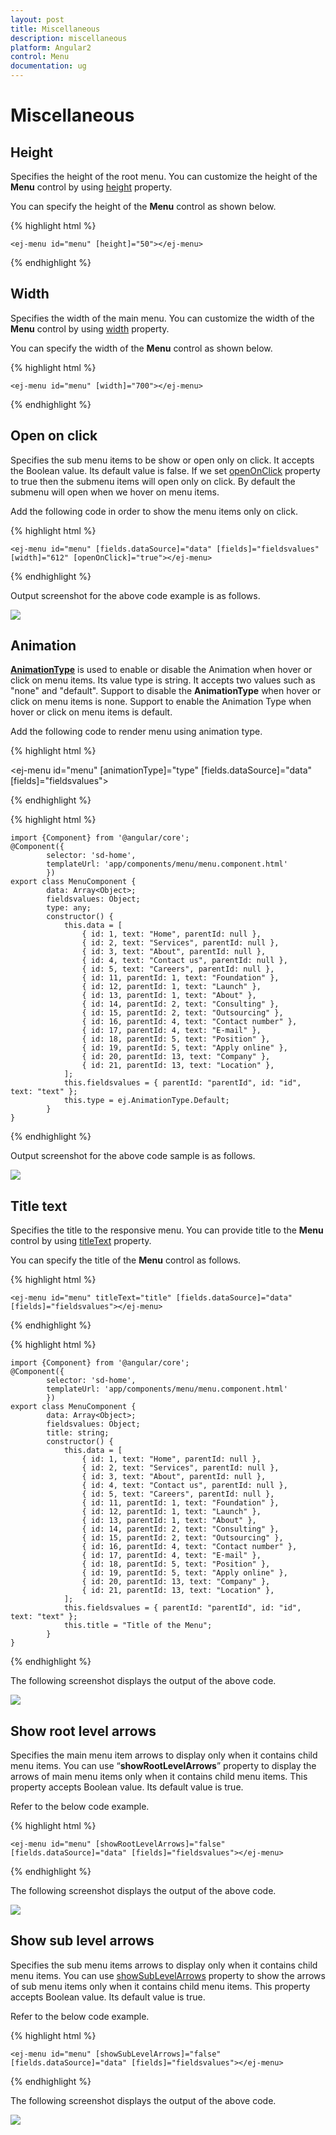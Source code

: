 ```yaml
---
layout: post
title: Miscellaneous
description: miscellaneous
platform: Angular2
control: Menu
documentation: ug
---
```


# Miscellaneous

## Height

Specifies the height of the root menu. You can customize the height of the **Menu** control by using [height](https://help.syncfusion.com/api/js/ejmenu#members:height) property. 

You can specify the height of the **Menu** control as shown below.

{% highlight html %}

    <ej-menu id="menu" [height]="50"></ej-menu>

{% endhighlight %}

## Width

Specifies the width of the main menu. You can customize the width of the **Menu** control by using [width](https://help.syncfusion.com/api/js/ejmenu#members:width) property.

You can specify the width of the **Menu** control as shown below.

{% highlight html %}

    <ej-menu id="menu" [width]="700"></ej-menu>

{% endhighlight %}

## Open on click

Specifies the sub menu items to be show or open only on click. It accepts the Boolean value. Its default value is false. If we set [openOnClick](https://help.syncfusion.com/api/js/ejmenu#members:openonclick) property to true then the submenu items will open only on click. By default the submenu will open when we hover on menu items.

Add the following code in order to show the menu items only on click. 

{% highlight html %}

    <ej-menu id="menu" [fields.dataSource]="data" [fields]="fieldsvalues" [width]="612" [openOnClick]="true"></ej-menu>

{% endhighlight %}

Output screenshot for the above code example is as follows.

![](Miscellaneous_images/Miscellaneous_img1.png)


## Animation

[**AnimationType**](https://help.syncfusion.com/api/js/ejmenu#members:animationtype) is used to enable or disable the Animation when hover or click on menu items. Its value type is string. It accepts two values such as "none" and "default". Support to disable the **AnimationType** when hover or click on menu items is none. Support to enable the Animation Type when hover or click on menu items is default. 

Add the following code to render menu using animation type. 

{% highlight html %}

  <ej-menu id="menu" [animationType]="type" [fields.dataSource]="data" [fields]="fieldsvalues"></ej-menu>

{% endhighlight %}

{% highlight html %}

    import {Component} from '@angular/core';
    @Component({
            selector: 'sd-home',
            templateUrl: 'app/components/menu/menu.component.html'
            })
    export class MenuComponent {
            data: Array<Object>;
            fieldsvalues: Object;
            type: any;
            constructor() {
                this.data = [
                    { id: 1, text: "Home", parentId: null },
                    { id: 2, text: "Services", parentId: null },
                    { id: 3, text: "About", parentId: null },
                    { id: 4, text: "Contact us", parentId: null },
                    { id: 5, text: "Careers", parentId: null },
                    { id: 11, parentId: 1, text: "Foundation" },
                    { id: 12, parentId: 1, text: "Launch" },
                    { id: 13, parentId: 1, text: "About" },
                    { id: 14, parentId: 2, text: "Consulting" },
                    { id: 15, parentId: 2, text: "Outsourcing" },
                    { id: 16, parentId: 4, text: "Contact number" },
                    { id: 17, parentId: 4, text: "E-mail" },
                    { id: 18, parentId: 5, text: "Position" },
                    { id: 19, parentId: 5, text: "Apply online" },
                    { id: 20, parentId: 13, text: "Company" },
                    { id: 21, parentId: 13, text: "Location" },
                ];
                this.fieldsvalues = { parentId: "parentId", id: "id", text: "text" };
                this.type = ej.AnimationType.Default;
            }
    }

{% endhighlight %}

Output screenshot for the above code sample is as follows.

![](Miscellaneous_images/Miscellaneous_img2.png)


## Title text

Specifies the title to the responsive menu. You can provide title to the **Menu** control by using [titleText](https://help.syncfusion.com/api/js/ejmenu#members:titletext) property. 

You can specify the title of the **Menu** control as follows.

{% highlight html %}

    <ej-menu id="menu" titleText="title" [fields.dataSource]="data" [fields]="fieldsvalues"></ej-menu>

{% endhighlight %}

{% highlight html %}

    import {Component} from '@angular/core';
    @Component({
            selector: 'sd-home',
            templateUrl: 'app/components/menu/menu.component.html'
            })
    export class MenuComponent {
            data: Array<Object>;
            fieldsvalues: Object;
            title: string;
            constructor() {
                this.data = [
                    { id: 1, text: "Home", parentId: null },
                    { id: 2, text: "Services", parentId: null },
                    { id: 3, text: "About", parentId: null },
                    { id: 4, text: "Contact us", parentId: null },
                    { id: 5, text: "Careers", parentId: null },
                    { id: 11, parentId: 1, text: "Foundation" },
                    { id: 12, parentId: 1, text: "Launch" },
                    { id: 13, parentId: 1, text: "About" },
                    { id: 14, parentId: 2, text: "Consulting" },
                    { id: 15, parentId: 2, text: "Outsourcing" },
                    { id: 16, parentId: 4, text: "Contact number" },
                    { id: 17, parentId: 4, text: "E-mail" },
                    { id: 18, parentId: 5, text: "Position" },
                    { id: 19, parentId: 5, text: "Apply online" },
                    { id: 20, parentId: 13, text: "Company" },
                    { id: 21, parentId: 13, text: "Location" },
                ];
                this.fieldsvalues = { parentId: "parentId", id: "id", text: "text" };
                this.title = "Title of the Menu";
            }
    }

{% endhighlight %}

The following screenshot displays the output of the above code.

![](Miscellaneous_images/Miscellaneous_img3.png)


## Show root level arrows

Specifies the main menu item arrows to display only when it contains child menu items. You can use “**showRootLevelArrows**” property to display the arrows of main menu items only when it contains child menu items. This property accepts Boolean value. Its default value is true. 

Refer to the below code example.

{% highlight html %}

    <ej-menu id="menu" [showRootLevelArrows]="false" [fields.dataSource]="data" [fields]="fieldsvalues"></ej-menu>

{% endhighlight %}

The following screenshot displays the output of the above code.

![](Miscellaneous_images/Miscellaneous_img4.png)


## Show sub level arrows

Specifies the sub menu items arrows to display only when it contains child menu items. You can use [showSubLevelArrows](https://help.syncfusion.com/api/js/ejmenu#members:showsublevelarrows) property to show the arrows of sub menu items only when it contains child menu items. This property accepts Boolean value. Its default value is true. 

Refer to the below code example.

{% highlight html %}

    <ej-menu id="menu" [showSubLevelArrows]="false" [fields.dataSource]="data" [fields]="fieldsvalues"></ej-menu>

{% endhighlight %}

The following screenshot displays the output of the above code.

![](Miscellaneous_images/Miscellaneous_img5.png)